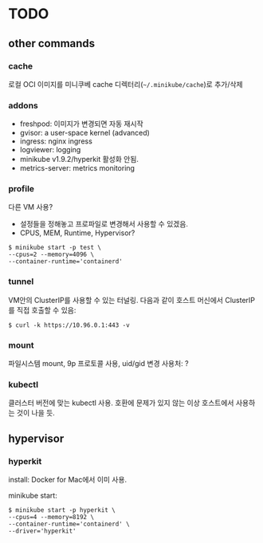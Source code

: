 TODO
====
## other commands

### cache
로컬 OCI 이미지를 미니쿠베 cache 디렉터리(`~/.minikube/cache`)로 추가/삭제

### addons
- freshpod: 이미지가 변경되면 자동 재시작
- gvisor: a user-space kernel (advanced)
- ingress: nginx ingress
- logviewer: logging
 - minikube v1.9.2/hyperkit 활성화 안됨.
- metrics-server: metrics monitoring

### profile
다른 VM 사용?
- 설정들을 정해놓고 프로파일로 변경해서 사용할 수 있겠음.
 - CPUS, MEM, Runtime, Hypervisor?

```
$ minikube start -p test \
--cpus=2 --memory=4096 \
--container-runtime='containerd'
```

### tunnel
VM안의 ClusterIP를 사용할 수 있는 터널링. 다음과 같이 호스트 머신에서 ClusterIP를 직접 호출할 수 있음:
```
$ curl -k https://10.96.0.1:443 -v
```

### mount
파일시스템 mount, 9p 프로토콜 사용, uid/gid 변경
사용처: ?

### kubectl
클러스터 버전에 맞는 kubectl 사용. 호환에 문제가 있지 않는 이상 호스트에서 사용하는 것이 나을 듯.

## hypervisor
### hyperkit

install: Docker for Mac에서 이미 사용.

minikube start:
```
$ minikube start -p hyperkit \
--cpus=4 --memory=8192 \
--container-runtime='containerd' \
--driver='hyperkit'
```
